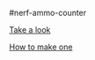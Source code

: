 #nerf-ammo-counter


[Take a look](https://www.youtube.com/watch?v=rPU7j7KLtIw)


[How to make one](https://www.reddit.com/r/Nerf/comments/5f9bjt/nerf_ammo_counter_the_ultimate_simple_cheap/)
